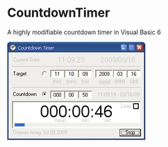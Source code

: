 # CountdownTimer
A highly modifiable countdown timer in Visual Basic 6

![alt tag](https://github.com/ThomasAn73/CountdownTimer/blob/master/Screenshot00.png)
